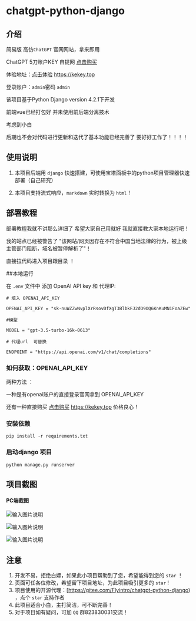 # chatgpt-python-django

## 介绍

简易版 高仿`ChatGPT` 官网网站，拿来即用

ChatGPT 5刀账户KEY 自提网 [点击购买](https://chat.orglen.com)

体验地址：[点击体验](https://kekey.top)  https://kekey.top

登录账户：`admin`密码 `admin`

该项目基于Python Django version 4.2.1下开发

前端vue已经打包好 并未使用前后端分离技术

考虑到小白 

后期也不会对代码进行更新和迭代了基本功能已经完善了 要好好工作了！！！！


## 使用说明

1. 本项目后端用 `django` 快速搭建，可使用宝塔面板中的python项目管理器快速部署（自己研究）

2. 本项目支持流式响应，`markdown` 实时转换为 `html`！

## 部署教程

部署教程我就不讲那么详细了 希望大家自己用就好 我就直接教大家本地运行吧！

我的站点已经被警告了 "该网站/网页因存在不符合中国当地法律的行为，被上级主管部门阻断，域名被暂停解析了"！

直接拉代码进入项目跟目录  ！




##本地运行

在 `.env` 文件中 添加 OpenAI API key 和 代理IP:

```
# 填入 OPENAI_API_KEY

OPENAI_API_KEY = "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"

#模型

MODEL = "gpt-3.5-turbo-16k-0613"

# 代理url  可替换

ENDPOINT = "https://api.openai.com/v1/chat/completions" 
```
### 如何获取：OPENAI_API_KEY
两种方法 ：

一种是有openai账户的直接登录官网拿到 OPENAI_API_KEY

还有一种直接购买 [点击购买](https://kekey.top/) https://kekey.top 价格良心！
  


### 安装依赖

`pip install -r requirements.txt`

### 启动django 项目

`python manage.py runserver` 

## 项目截图

#### PC端截图

![输入图片说明](https://foruda.gitee.com/images/1695451760221108701/8a345f2d_2098213.png "20230923144856.png")

![输入图片说明](https://foruda.gitee.com/images/1695451839951074237/7861c63e_2098213.png "20230923144951.png")

![输入图片说明](https://foruda.gitee.com/images/1695451923521246282/e389b44b_2098213.png "20230923145140.png")



## 注意

1. 开发不易，拒绝白嫖，如果此小项目帮助到了您，希望能得到您的 `star` ！
2. 页面可任各位修改，希望留下项目地址，为此项目吸引更多的 `star` !
3. 项目使用的开源代理：[https://gitee.com/Flyintro/chatgpt-python-django) ，点个 `star` 支持作者
4. 此项目适合小白，主打简洁，可不断完善！
5. 对于项目如有疑问，可加 `QQ` 群823830031交流！


